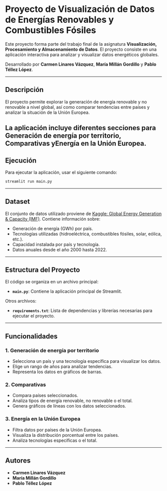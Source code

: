 # Proyecto de Visualización de Datos de Energías Renovables y Combustibles  Fósiles

Este proyecto forma parte del trabajo final de la asignatura **Visualización, Procesamiento y Almacenamiento de Datos**.
El proyecto consiste en una aplicación interactiva para analizar y visualizar datos energéticos globales.

Desarrollado por **Carmen Linares Vázquez**, **María Millán Gordillo** y **Pablo Téllez López**.

---

## Descripción

El proyecto permite explorar la generación de energía renovable y no renovable a nivel global, así como comparar tendencias entre países y analizar la situación de la Unión Europea.

La aplicación incluye diferentes secciones para **Generación de energía por territorio**, **Comparativas** y**Energía en la Unión Europea**.
---

## Ejecución

Para ejecutar la aplicación, usar el siguiente comando:

```bash
streamlit run main.py
```

---

## Dataset

El conjunto de datos utilizado proviene de [Kaggle: Global Energy Generation & Capacity (IMF)](https://www.kaggle.com/datasets/pinuto/global-energy-generation-and-capacity-imf). Contiene información sobre:

- Generación de energía (GWh) por país.
- Tecnologías utilizadas (hidroeléctrica, combustibles fósiles, solar, eólica, etc.).
- Capacidad instalada por país y tecnología.
- Datos anuales desde el año 2000 hasta 2022.

---

## Estructura del Proyecto

El código se organiza en un archivo principal:

- **`main.py`**: Contiene la aplicación principal de Streamlit.

Otros archivos:

- **`requirements.txt`**: Lista de dependencias y librerías necesarias para ejecutar el proyecto.

---

## Funcionalidades

### 1. Generación de energía por territorio

- Selecciona un país y una tecnología específica para visualizar los datos.
- Elige un rango de años para analizar tendencias.
- Representa los datos en gráficos de barras.

### 2. Comparativas

- Compara países seleccionados.
- Analiza tipos de energía renovable, no renovable o el total.
- Genera gráficos de líneas con los datos seleccionados.

### 3. Energía en la Unión Europea

- Filtra datos por países de la Unión Europea.
- Visualiza la distribución porcentual entre los países.
- Analiza tecnologías específicas o el total.

---

## Autores

- **Carmen Linares Vázquez**
- **María Millán Gordillo**
- **Pablo Téllez López**
